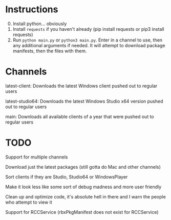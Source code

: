 # Instructions
0. Install python... obviously
1. Install `requests` if you haven't already (pip install requests or pip3 install requests)
2. Run `python main.py` or `python3 main.py`. Enter in a channel to use, then any additional arguments if needed. It will attempt to download package manifests, then the files with them.

# Channels
latest-client: Downloads the latest Windows client pushed out to regular users

latest-studio64: Downloads the latest Windows Studio x64 version pushed out to regular users

main: Downloads all available clients of a year that were pushed out to regular users
# TODO
Support for multiple channels

Download just the latest packages (still gotta do Mac and other channels)

Sort clients if they are Studio, Studio64 or WindowsPlayer

Make it look less like some sort of debug madness and more user friendly

Clean up and optimize code, it's absolute hell in there and I warn the people who attempt to view it

Support for RCCService (rbxPkgManifest does not exist for RCCService)
